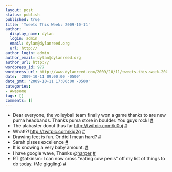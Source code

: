 ```yaml
---
layout: post
status: publish
published: true
title: 'Tweets This Week: 2009-10-11'
author:
  display_name: dylan
  login: admin
  email: dylan@dylanreed.org
  url: http://
author_login: admin
author_email: dylan@dylanreed.org
author_url: http://
wordpress_id: 977
wordpress_url: http://www.dylanreed.com/2009/10/11/tweets-this-week-2009-10-11/
date: '2009-10-11 09:00:00 -0500'
date_gmt: '2009-10-11 17:00:00 -0500'
categories:
- Awesome
tags: []
comments: []
---
```

<ul class="aktt_tweet_digest">
<li>Dear everyone, the volleyball team finally won a game thanks to are new puma headbands. Thanks puma store in boulder. You guys rock! <a href="http://twitter.com/awesomeguy/statuses/4627600353" class="aktt_tweet_time">#</a></li>
<li>The alabaster donut thus far <a href="http://twitpic.com/ki0uj" rel="nofollow">http://twitpic.com/ki0uj</a> <a href="http://twitter.com/awesomeguy/statuses/4660724231" class="aktt_tweet_time">#</a></li>
<li>What!?!  <a href="http://twitpic.com/kig2g" rel="nofollow">http://twitpic.com/kig2g</a> <a href="http://twitter.com/awesomeguy/statuses/4664023557" class="aktt_tweet_time">#</a></li>
<li>Drawing feet is fun. Or did I mean hard? <a href="http://twitter.com/awesomeguy/statuses/4685168241" class="aktt_tweet_time">#</a></li>
<li>Sarah pisses excellence <a href="http://twitter.com/awesomeguy/statuses/4699514855" class="aktt_tweet_time">#</a></li>
<li>It is snowing a very baby amount. <a href="http://twitter.com/awesomeguy/statuses/4709207720" class="aktt_tweet_time">#</a></li>
<li>I have google wave, Thanks @<a href="http://twitter.com/harper" class="aktt_username">harper</a> <a href="http://twitter.com/awesomeguy/statuses/4737552501" class="aktt_tweet_time">#</a></li>
<li>RT @atkinsm: I can now cross "eating cow penis" off my list of things to do today. (Me giggling) <a href="http://twitter.com/awesomeguy/statuses/4747876733" class="aktt_tweet_time">#</a></li><br />
</ul></p>
